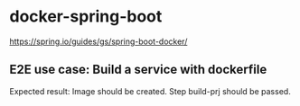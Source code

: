 # docker-spring-boot
https://spring.io/guides/gs/spring-boot-docker/

## E2E use case: Build a service with dockerfile
Expected result: Image should be created. Step build-prj should be passed.